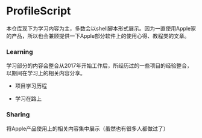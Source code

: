 # ProfileScript
本仓库现下为学习内容为主，多数会以shell脚本形式展示。因为一直使用Apple家的产品，所以也会兼顾提供一下Apple部分软件上的使用心得、教程类的文章。



### Learning

学习部分的内容会整合从2017年开始工作后，所经历过的一些项目的经验整合，以期间在学习上的相关内容分享。

* 项目学习历程



* 学习在路上



### Sharing

将Apple产品使用上的相关内容集中展示（虽然也有很多人都做过了）